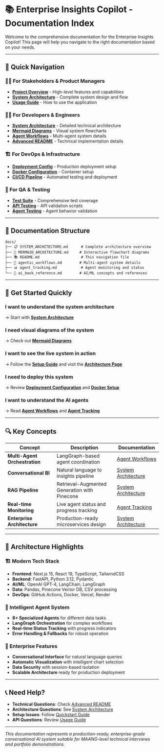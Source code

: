 # 📚 Enterprise Insights Copilot - Documentation Index

Welcome to the comprehensive documentation for the Enterprise Insights Copilot! This page will help you navigate to the right documentation based on your needs.

---

## 🎯 **Quick Navigation**

### **👨‍💼 For Stakeholders & Product Managers**
- **[Project Overview](../README.md)** - High-level features and capabilities
- **[System Architecture](./SYSTEM_ARCHITECTURE.md)** - Complete system design and flow
- **[Usage Guide](../USAGE.md)** - How to use the application

### **👨‍💻 For Developers & Engineers**
- **[System Architecture](./SYSTEM_ARCHITECTURE.md)** - Detailed technical architecture
- **[Mermaid Diagrams](./MERMAID_ARCHITECTURE.md)** - Visual system flowcharts
- **[Agent Workflows](./agentic_workflows.md)** - Multi-agent system details
- **[Advanced README](../README_ADVANCED.md)** - Technical implementation details

### **🏗️ For DevOps & Infrastructure**
- **[Deployment Config](../render.yaml)** - Production deployment setup
- **[Docker Configuration](../Dockerfile)** - Container setup
- **[CI/CD Pipeline](../.github/workflows/)** - Automated testing and deployment

### **🧪 For QA & Testing**
- **[Test Suite](../tests/)** - Comprehensive test coverage
- **[API Testing](../scripts/)** - API validation scripts
- **[Agent Testing](./agent_tracking.md)** - Agent behavior validation

---

## 📖 **Documentation Structure**

```
docs/
├── 📋 SYSTEM_ARCHITECTURE.md      # Complete architecture overview
├── 🧩 MERMAID_ARCHITECTURE.md     # Interactive flowchart diagrams
├── 📚 README.md                   # This navigation file
├── 🤖 agentic_workflows.md        # Multi-agent system details
├── 📊 agent_tracking.md           # Agent monitoring and status
└── 📖 ai_book_reference.md        # AI/ML concepts and references
```

---

## 🚀 **Get Started Quickly**

### **I want to understand the system architecture**
→ Start with **[System Architecture](./SYSTEM_ARCHITECTURE.md)**

### **I need visual diagrams of the system**
→ Check out **[Mermaid Diagrams](./MERMAID_ARCHITECTURE.md)**

### **I want to see the live system in action**
→ Follow the **[Setup Guide](../README.md#quickstart)** and visit the **[Architecture Page](http://localhost:3000/architecture)**

### **I need to deploy this system**
→ Review **[Deployment Configuration](../render.yaml)** and **[Docker Setup](../Dockerfile)**

### **I want to understand the AI agents**
→ Read **[Agent Workflows](./agentic_workflows.md)** and **[Agent Tracking](./agent_tracking.md)**

---

## 🔍 **Key Concepts**

| Concept | Description | Documentation |
|---------|-------------|---------------|
| **Multi-Agent Orchestration** | LangGraph-based agent coordination | [Agent Workflows](./agentic_workflows.md) |
| **Conversational BI** | Natural language to insights pipeline | [System Architecture](./SYSTEM_ARCHITECTURE.md) |
| **RAG Pipeline** | Retrieval-Augmented Generation with Pinecone | [System Architecture](./SYSTEM_ARCHITECTURE.md#data-layer) |
| **Real-time Monitoring** | Live agent status and progress tracking | [Agent Tracking](./agent_tracking.md) |
| **Enterprise Architecture** | Production-ready microservices design | [System Architecture](./SYSTEM_ARCHITECTURE.md) |

---

## 🎯 **Architecture Highlights**

### **🏗️ Modern Tech Stack**
- **Frontend**: Next.js 15, React 19, TypeScript, TailwindCSS
- **Backend**: FastAPI, Python 3.12, Pydantic
- **AI/ML**: OpenAI GPT-4, LangChain, LangGraph
- **Data**: Pandas, Pinecone Vector DB, CSV processing
- **DevOps**: GitHub Actions, Docker, Vercel, Render

### **🤖 Intelligent Agent System**
- **8+ Specialized Agents** for different data tasks
- **LangGraph Orchestration** for complex workflows
- **Real-time Status Tracking** with progress indicators
- **Error Handling & Fallbacks** for robust operation

### **💼 Enterprise Features**
- **Conversational Interface** for natural language queries
- **Automatic Visualization** with intelligent chart selection
- **Data Security** with session-based isolation
- **Scalable Architecture** ready for production deployment

---

## 📞 **Need Help?**

- **Technical Questions**: Check [Advanced README](../README_ADVANCED.md)
- **Architecture Questions**: See [System Architecture](./SYSTEM_ARCHITECTURE.md)
- **Setup Issues**: Follow [Quickstart Guide](../README.md#quickstart)
- **API Questions**: Review [Usage Guide](../USAGE.md)

---

*This documentation represents a production-ready, enterprise-grade conversational AI system suitable for MAANG-level technical interviews and portfolio demonstrations.*
